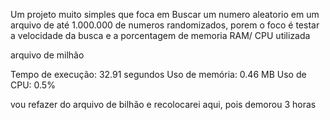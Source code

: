 Um projeto muito simples que foca em Buscar um numero aleatorio em um arquivo de até 1.000.000 de numeros randomizados, porem o foco é testar a velocidade da busca e a porcentagem de memoria RAM/ CPU utilizada

arquivo de milhão

Tempo de execução: 32.91 segundos
Uso de memória: 0.46 MB
Uso de CPU: 0.5%

vou refazer do arquivo de bilhão e recolocarei aqui, pois demorou 3 horas 